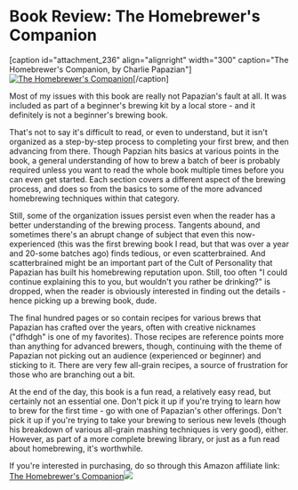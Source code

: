Book Review: The Homebrewer's Companion
=======================================

\[caption id="attachment\_236" align="alignright" width="300" caption="The Homebrewer's Companion, by Charlie Papazian"\][![The Homebrewer's Companion](http://www.panel-creations.com/varsity_brew/wp-content/uploads/2010/06/homebrewerscompanion.jpg "The Homebrewer's Companion")](http://www.amazon.com/gp/product/0060584734?ie=UTF8&tag=yeasanddown-20&linkCode=as2&camp=1789&creative=9325&creativeASIN=0060584734)\[/caption\]

Most of my issues with this book are really not Papazian's fault at all. It was included as part of a beginner's brewing kit by a local store - and it definitely is not a beginner's brewing book.

That's not to say it's difficult to read, or even to understand, but it isn't organized as a step-by-step process to completing your first brew, and then advancing from there. Though Papzian hits basics at various points in the book, a general understanding of how to brew a batch of beer is probably required unless you want to read the whole book multiple times before you can even get started. Each section covers a different aspect of the brewing process, and does so from the basics to some of the more advanced homebrewing techniques within that category.

Still, some of the organization issues persist even when the reader has a better understanding of the brewing process. Tangents abound, and sometimes there's an abrupt change of subject that even this now-experienced (this was the first brewing book I read, but that was over a year and 20-some batches ago) finds tedious, or even scatterbrained. And scatterbrained might be an important part of the Cult of Personality that Papazian has built his homebrewing reputation upon. Still, too often "I could continue explaining this to you, but wouldn't you rather be drinking?" is dropped, when the reader is obviously interested in finding out the details - hence picking up a brewing book, dude.

The final hundred pages or so contain recipes for various brews that Papazian has crafted over the years, often with creative nicknames ("dfhdgh" is one of my favorites). Those recipes are reference points more than anything for advanced brewers, though, continuing with the theme of Papazian not picking out an audience (experienced or beginner) and sticking to it. There are very few all-grain recipes, a source of frustration for those who are branching out a bit.

At the end of the day, this book is a fun read, a relatively easy read, but certainly not an essential one. Don't pick it up if you're trying to learn how to brew for the first time - go with one of Papazian's other offerings. Don't pick it up if you're trying to take your brewing to serious new levels (though his breakdown of various all-grain mashing techniques is very good), either. However, as part of a more complete brewing library, or just as a fun read about homebrewing, it's worthwhile.

If you're interested in purchasing, do so through this Amazon affiliate link: [The Homebrewer's Companion](http://www.amazon.com/gp/product/0060584734?ie=UTF8&tag=yeasanddown-20&linkCode=as2&camp=1789&creative=9325&creativeASIN=0060584734)![](http://www.assoc-amazon.com/e/ir?t=yeasanddown-20&l=as2&o=1&a=0060584734)